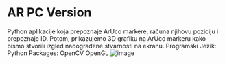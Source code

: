 # AR PC Version
Python aplikacije koja prepoznaje ArUco markere, računa njihovu poziciju i prepoznaje ID. Potom, prikazujemo 3D grafiku na ArUco markeru kako bismo stvorili izgled nadograđene stvarnosti na ekranu.
Programski Jezik: Python
Packages: OpenCV OpenGL
![image](https://github.com/andrijak23/AR-PC-Version/assets/116196759/aaa750ca-b152-4989-8234-340a889c12f0)



